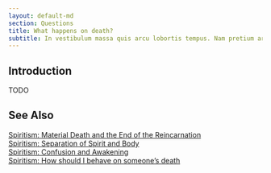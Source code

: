 ```yaml
---
layout: default-md
section: Questions
title: What happens on death?
subtitle: In vestibulum massa quis arcu lobortis tempus. Nam pretium arcu in odio vulputate luctus.
---
```


## Introduction
TODO


## See Also
[Spiritism: Material Death and the End of the Reincarnation](/spiritism/reincarnation/death)  
[Spiritism: Separation of Spirit and Body](/spiritism/reincarnation/separation-spirit-body)  
[Spiritism: Confusion and Awakening](/spiritism/reincarnation/awakening)  
[Spiritism: How should I behave on someone’s death](/spiritism/reincarnation/reactions)  